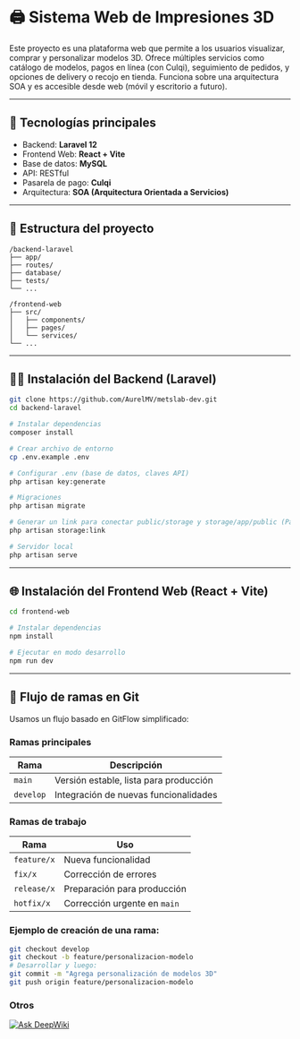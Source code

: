 # 🖨️ Sistema Web de Impresiones 3D

Este proyecto es una plataforma web que permite a los usuarios visualizar, comprar y personalizar modelos 3D. Ofrece múltiples servicios como catálogo de modelos, pagos en línea (con Culqi), seguimiento de pedidos, y opciones de delivery o recojo en tienda. Funciona sobre una arquitectura SOA y es accesible desde web (móvil y escritorio a futuro).

---

## 🚀 Tecnologías principales

- Backend: **Laravel 12**
- Frontend Web: **React + Vite**
- Base de datos: **MySQL**
- API: RESTful
- Pasarela de pago: **Culqi**
- Arquitectura: **SOA (Arquitectura Orientada a Servicios)**

---

## 📁 Estructura del proyecto

```
/backend-laravel
├── app/
├── routes/
├── database/
├── tests/
└── ...

/frontend-web
├── src/
│   ├── components/
│   ├── pages/
│   └── services/
└── ...
```

---

## 🧑‍💻 Instalación del Backend (Laravel)

```bash
git clone https://github.com/AurelMV/metslab-dev.git
cd backend-laravel

# Instalar dependencias
composer install

# Crear archivo de entorno
cp .env.example .env

# Configurar .env (base de datos, claves API)
php artisan key:generate

# Migraciones
php artisan migrate

# Generar un link para conectar public/storage y storage/app/public (Para ver las fotos del catálogo)
php artisan storage:link

# Servidor local
php artisan serve
```

---

## 🌐 Instalación del Frontend Web (React + Vite)

```bash
cd frontend-web

# Instalar dependencias
npm install

# Ejecutar en modo desarrollo
npm run dev
```

---

## 🌳 Flujo de ramas en Git

Usamos un flujo basado en GitFlow simplificado:

### Ramas principales

| Rama      | Descripción                            |
| --------- | -------------------------------------- |
| `main`    | Versión estable, lista para producción |
| `develop` | Integración de nuevas funcionalidades  |

### Ramas de trabajo

| Rama        | Uso                          |
| ----------- | ---------------------------- |
| `feature/x` | Nueva funcionalidad          |
| `fix/x`     | Corrección de errores        |
| `release/x` | Preparación para producción  |
| `hotfix/x`  | Corrección urgente en `main` |

### Ejemplo de creación de una rama:

```bash
git checkout develop
git checkout -b feature/personalizacion-modelo
# Desarrollar y luego:
git commit -m "Agrega personalización de modelos 3D"
git push origin feature/personalizacion-modelo
```

### Otros
[![Ask DeepWiki](https://deepwiki.com/badge.svg)](https://deepwiki.com/AurelMV/metslab-dev)
